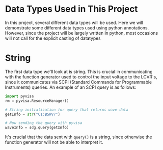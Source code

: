 # Data Types Used in This Project

In this project, several different data types will be used. Here we will demonstrate some different data types used using python annotations. However, since the project will be largely written in python, most occasions will not call for the explicit casting of datatypes

# String

The first data type we'll look at is string. This is crucial in communicating with the function generator used to control the input voltage to the LCVR's, since it communicates via SCPI (Standard Commands for Programmable Instruments) queries. An example of an SCPI query is as follows:
```Python
import pyvisa
rm = pyvisa.ResourceManager()

# String initialization for query that returns wave data
getInfo = str("C1:BSWV?")

# Now sending the query with pyvisa
waveInfo = sdg.query(getInfo)
```

It's crucial that the data sent with `query()` is a string, since otherwise the function generator will not be able to interpret it.
